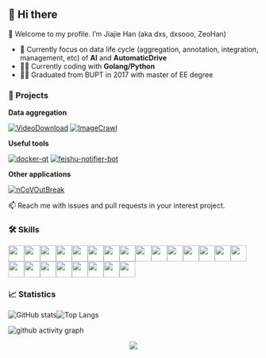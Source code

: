 ## :wave: Hi there

:tada: Welcome to my profile. I’m Jiajie Han (aka dxs, dxsooo, ZeoHan)

- :monocle_face: Currently focus on data life cycle (aggregation, annotation, integration, management, etc) of **AI** and **AutomaticDrive**
- :man_technologist: Currently coding with **Golang/Python**
- :man_student: Graduated from BUPT in 2017 with master of EE degree

### :rocket: Projects

<!-- #### :: data life cycle -->

**Data aggregation**

[![VideoDownload](https://github-readme-stats.vercel.app/api/pin/?username=dxsooo&repo=VideoDownload)](https://github.com/dxsooo/VideoDownload)
[![ImageCrawl](https://github-readme-stats.vercel.app/api/pin/?username=dxsooo&repo=ImageCrawl)](https://github.com/dxsooo/ImageCrawl)

**Useful tools**

[![docker-qt](https://github-readme-stats.vercel.app/api/pin/?username=dxsooo&repo=docker-qt)](https://github.com/dxsooo/docker-qt)
[![feishu-notifier-bot](https://github-readme-stats.vercel.app/api/pin/?username=dxsooo&repo=feishu-notifier-bot)](https://github.com/dxsooo/feishu-notifier-bot)

**Other applications**

[![nCoVOutBreak](https://github-readme-stats.vercel.app/api/pin/?username=dxsooo&repo=nCoVOutBreak)](https://github.com/dxsooo/nCoVOutBreak)

:mailbox: Reach me with issues and pull requests in your interest project.

### :hammer_and_wrench: Skills

<!-- **Languages, frameworks and libraries** -->

<img src='https://cdn.jsdelivr.net/gh/devicons/devicon/icons/go/go-original.svg' width=32><img src='https://cdn.jsdelivr.net/gh/devicons/devicon/icons/python/python-original.svg' width=32><img src='https://cdn.jsdelivr.net/gh/devicons/devicon/icons/cplusplus/cplusplus-original.svg' width=32><img src="https://cdn.jsdelivr.net/gh/devicons/devicon/icons/vuejs/vuejs-original.svg" width=32><img src="https://cdn.jsdelivr.net/gh/devicons/devicon/icons/typescript/typescript-original.svg" width=32><img src='https://cdn.jsdelivr.net/gh/devicons/devicon/icons/javascript/javascript-original.svg' width=32><img src='https://cdn.jsdelivr.net/gh/devicons/devicon/icons/bash/bash-original.svg' width=32><img src='https://cdn.jsdelivr.net/gh/devicons/devicon/icons/markdown/markdown-original.svg' width=32><img src='https://cdn.jsdelivr.net/gh/devicons/devicon/icons/qt/qt-original.svg' width=32><img src='https://cdn.jsdelivr.net/gh/devicons/devicon/icons/fastapi/fastapi-original.svg' width=32><img src='https://cdn.jsdelivr.net/gh/devicons/devicon/icons/django/django-plain.svg' width=32><img src='https://cdn.jsdelivr.net/gh/devicons/devicon/icons/flask/flask-original.svg' width=32><img src='https://cdn.jsdelivr.net/gh/devicons/devicon/icons/vscode/vscode-original.svg' width=32><img src='https://cdn.jsdelivr.net/gh/devicons/devicon/icons/docker/docker-original.svg' width=32><img src='https://cdn.jsdelivr.net/gh/devicons/devicon/icons/git/git-original.svg' width=32><img src='https://cdn.jsdelivr.net/gh/devicons/devicon/icons/kubernetes/kubernetes-plain.svg' width=32><img src='https://cdn.jsdelivr.net/gh/devicons/devicon/icons/github/github-original.svg' width=32><img src='https://cdn.jsdelivr.net/gh/devicons/devicon/icons/gitlab/gitlab-original.svg' width=32><img src='https://cdn.jsdelivr.net/gh/devicons/devicon/icons/linux/linux-original.svg' width=32><img src='https://cdn.jsdelivr.net/gh/devicons/devicon/icons/nginx/nginx-original.svg' width=32><img src='https://cdn.jsdelivr.net/gh/devicons/devicon/icons/mysql/mysql-original.svg' width=32><img src='https://cdn.jsdelivr.net/gh/devicons/devicon/icons/mongodb/mongodb-original.svg' width=32><img src='https://cdn.jsdelivr.net/gh/devicons/devicon/icons/redis/redis-original.svg' width=32>

<!-- **Tools, databases and storage** -->

### :chart_with_upwards_trend: Statistics

![GitHub stats](https://github-readme-stats.vercel.app/api?username=dxsooo&show_icons=true&include_all_commits=true&count_private=true&line_height=20)![Top Langs](https://github-readme-stats.vercel.app/api/top-langs/?username=dxsooo&layout=compact&langs_count=6)

![github activity graph](https://github-readme-activity-graph.cyclic.app/graph?username=dxsooo&theme=github)

<p style="display:flex; justify-content: center;">
<img src="https://github-profile-trophy.vercel.app/?username=dxsooo&&column=-1&margin-w=13">
</p>
